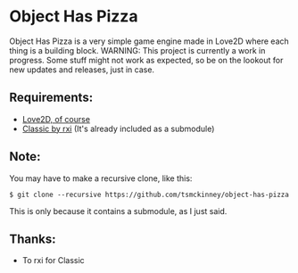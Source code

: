 # Object Has Pizza
Object Has Pizza is a very simple game engine made in Love2D where each thing is a building block.
WARNING: This project is currently a work in progress. Some stuff might not work as expected, so be on the lookout for new updates and releases, just in case.

## Requirements:
* [Love2D, of course](https://github.com/love2d/love)
* [Classic by rxi](https://github.com/rxi/classic) (It's already included as a submodule)

## Note:
You may have to make a recursive clone, like this:

    $ git clone --recursive https://github.com/tsmckinney/object-has-pizza

This is only because it contains a submodule, as I just said.

## Thanks:
* To rxi for Classic
